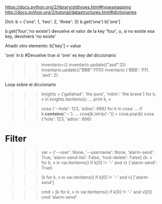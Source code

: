 https://docs.python.org/2/library/stdtypes.html#typesmapping
http://docs.python.org/2/tutorial/datastructures.html#dictionaries

Dict:
b = {'one': 1, 'two': 2, 'three': 3}
b.get('one')
b['one']

b.get('four','no existe')
  devuelve el valor de la key 'four', o, si no existe esa key, devolverá 'no existe'

Añadir otro elemento:
b['key'] = value

'one' in b #Devuelve true si 'one' es key del diccionario

>>> inventario={}
>>> inventario.update({"asd":2})
>>> inventario.update({"BBB":1111})
>>> inventario
{'BBB': 1111, 'asd': 2}



Loop sobre el diccionario
>>> knights = {'gallahad': 'the pure', 'robin': 'the brave'}
>>> for k, v in knights.iteritems():
...     print k, v

>>> cosa
{'--hola': 123, 'adios': 666}
>>> for k in cosa:
...   if k.__contains__('--'):
...     cosa[k.lstrip('-')] = cosa.pop(k)
>>> cosa
{'hola': 123, 'adios': 666}


# Filter
>>> var = {'--user': None, '--username': None, 'alarm-send': True, 'alarm-send-list': False, 'host-delete': False}
>>> {k: v for k, v in var.iteritems() if k[0] != '-' and v}
{'alarm-send': True}

>>> [k for k, v in var.iteritems() if k[0] != '-' and v]
['alarm-send']

>>> cmd = [k for k, v in var.iteritems() if k[0] != '-' and v][0]
>>> cmd
'alarm-send'

